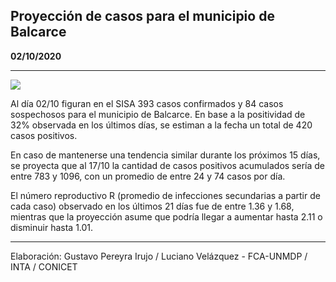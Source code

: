 ## Proyección de casos para el municipio de Balcarce

**02/10/2020**

---
![](proyección_balcarce.png?raw=true)

Al día 02/10 figuran en el SISA 393 casos confirmados y 84 casos sospechosos para el municipio de Balcarce. En base a la positividad de 32% observada en los últimos días, se estiman a la fecha un total de 420 casos positivos.

En caso de mantenerse una tendencia similar durante los próximos 15 días, se proyecta que al 17/10 la cantidad de casos positivos acumulados sería de entre 783 y 1096, con un promedio de entre 24 y 74 casos por día.

El número reproductivo R (promedio de infecciones secundarias a partir de cada caso) observado en los últimos 21 días fue de entre 1.36 y 1.68, mientras que la proyección asume que podría llegar a aumentar hasta 2.11 o disminuir hasta 1.01. 

---

Elaboración: Gustavo Pereyra Irujo / Luciano Velázquez - FCA-UNMDP / INTA / CONICET

